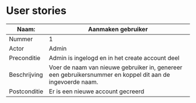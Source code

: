 # User stories

| Naam: | Aanmaken gebruiker
|-------| ----------------- 
| Nummer | 1 
| Actor | Admin
| Preconditie | Admin is ingelogd en in het create account deel
| Beschrijving | Voer de naam van nieuwe gebruiker in, genereer een gebruikersnummer en koppel dit aan de ingevoerde naam.
| Postconditie | Er is een nieuwe account gecreerd




<!--

| Naam: | 
|-------| ----------------- 
| Nummer | 
| Actor | 
| Preconditie | 
| Beschrijving | 
| Postconditie | 

-->

